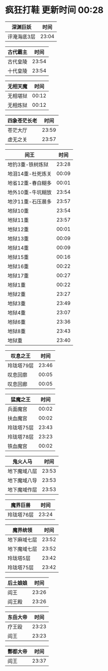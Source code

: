 # 疯狂打鞋 更新时间 00:28

| 深渊巨妖   | 时间    |
|--------|-------|
| 评淹海底3层 | 23:04 |

| 古代霸主   | 时间    |
|--------|-------|
| 古代皇陵 | 23:54 |
| 十代皇陵 | 23:54 |

| 无相天魔   | 时间    |
|--------|-------|
| 无相堪狱 | 00:12 |
| 无相炼狱 | 00:12 |

| 四象苍茫长老   | 时间    |
|--------|-------|
| 苍茫大厅 | 23:59 |
| 虚无之关 | 23:57 |

| 间王   | 时间    |
|--------|-------|
| 地钓3重-铁树炼狱 | 23:28 |
| 地泪14重-杜死炼关 | 00:09 |
| 地省12重-春白糊多 | 00:01 |
| 地外10重-牛坑糊放 | 23:54 |
| 地汐11重-石压晨多 | 23:57 |
| 地狱10重 | 23:54 |
| 地狱11重 | 23:57 |
| 地狱12重 | 00:01 |
| 地狱13重 | 00:09 |
| 地狱14重 | 00:09 |
| 地狱15重 | 00:16 |
| 地狱16重 | 00:22 |
| 地狱17重 | 00:27 |
| 地狱1重 | 00:22 |
| 地狱2重 | 23:27 |
| 地狱3重 | 23:49 |
| 地狱4重 | 23:07 |
| 地狱6重 | 23:36 |
| 地狱8重 | 23:43 |
| 地狱重 | 23:40 |

| 叹息之王   | 时间    |
|--------|-------|
| 玲珑塔79层 | 23:46 |
| 叹息回廓 | 00:05 |
| 叹息回廊 | 00:05 |

| 猛魔之王   | 时间    |
|--------|-------|
| 兵面魔宫 | 00:02 |
| 扶血魔宫 | 00:02 |
| 玲珑塔75层 | 23:43 |
| 玲珑塔78层 | 23:23 |
| 铁血魔宫 | 00:02 |

| 鬼火人马   | 时间    |
|--------|-------|
| 地下魔域八层 | 23:53 |
| 地下魔域八导 | 23:53 |
| 地下魔域作层 | 23:53 |

| 魔界巨兽   | 时间    |
|--------|-------|
| 玲珑塔76层 | 23:24 |

| 魔界统领   | 时间    |
|--------|-------|
| 地下麻域七层 | 23:52 |
| 地下魔域七层 | 23:52 |
| 玲珑塔5层 | 23:42 |
| 玲珑塔75层 | 23:42 |

| 后土娘娘   | 时间    |
|--------|-------|
| 阎王 | 23:26 |
| 阎王殿 | 23:26 |

| 东岳大帝   | 时间    |
|--------|-------|
| 疗王殴 | 23:23 |
| 阎王 | 23:23 |

| 酆都大帝   | 时间    |
|--------|-------|
| 阎王 | 23:37 |